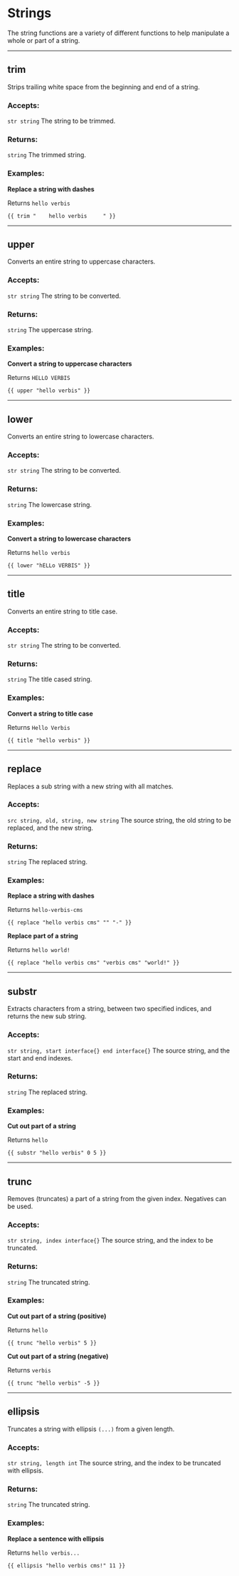 # Strings

The string functions are a variety of different functions to help manipulate a whole or
part of a string.
___

## trim

Strips trailing white space from the beginning and end of a string.

### Accepts: 

`str string` The string to be trimmed.

### Returns:

`string` The trimmed string.

### Examples:

**Replace a string with dashes**

Returns `hello verbis`

```gotemplate
{{ trim "    hello verbis     " }}
```

___

## upper

Converts an entire string to uppercase characters.

### Accepts: 

`str string` The string to be converted.

### Returns:

`string` The uppercase string.

### Examples:

**Convert a string to uppercase characters**

Returns `HELLO VERBIS`

```gotemplate
{{ upper "hello verbis" }}
```

___

## lower

Converts an entire string to lowercase characters.

### Accepts: 

`str string` The string to be converted.

### Returns:

`string` The lowercase string.

### Examples:

**Convert a string to lowercase characters**

Returns `hello verbis`

```gotemplate
{{ lower "hELLo VERBIS" }}
```

___

## title

Converts an entire string to title case.

### Accepts: 

`str string` The string to be converted.

### Returns:

`string` The title cased string.

### Examples:

**Convert a string to title case**

Returns `Hello Verbis`

```gotemplate
{{ title "hello verbis" }}
```

___

## replace

Replaces a sub string with a new string with all matches.

### Accepts: 

`src string, old, string, new string` The source string, the old string to be replaced, and the new string.

### Returns:

`string` The replaced string.

### Examples:

**Replace a string with dashes**

Returns `hello-verbis-cms`

```gotemplate
{{ replace "hello verbis cms" "" "-" }}
```

**Replace part of a string**

Returns `hello world!`

```gotemplate
{{ replace "hello verbis cms" "verbis cms" "world!" }}
```

___

## substr

Extracts characters from a string, between two specified indices, and returns the new sub string.

### Accepts: 

`str string, start interface{} end interface{}` The source string, and the start and end indexes.

### Returns:

`string` The replaced string.

### Examples:

**Cut out part of a string**

Returns `hello`

```gotemplate
{{ substr "hello verbis" 0 5 }}
```

___

## trunc

Removes (truncates) a part of a string from the given index. Negatives can
be used.

### Accepts: 

`str string, index interface{}` The source string, and the index to be truncated.

### Returns:

`string` The truncated string.

### Examples:

**Cut out part of a string (positive)**

Returns `hello`

```gotemplate
{{ trunc "hello verbis" 5 }}
```

**Cut out part of a string (negative)**

Returns `verbis`

```gotemplate
{{ trunc "hello verbis" -5 }}
```

___

## ellipsis

Truncates a string with ellipsis `(...)` from a given length.

### Accepts: 

`str string, length int` The source string, and the index to be truncated with ellipsis.

### Returns:

`string` The truncated string.

### Examples:

**Replace a sentence with ellipsis**

Returns `hello verbis...`

```gotemplate
{{ ellipsis "hello verbis cms!" 11 }}
```
```